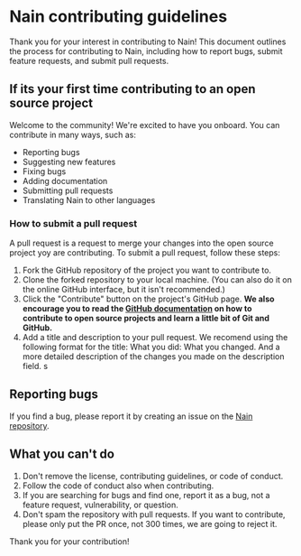 # Nain contributing guidelines

Thank you for your interest in contributing to Nain! This document outlines the process for contributing to Nain, including how to report bugs, submit feature requests, and submit pull requests.

## If its your first time contributing to an open source project

Welcome to the community! We're excited to have you onboard.
You can contribute in many ways, such as:

- Reporting bugs
- Suggesting new features
- Fixing bugs
- Adding documentation
- Submitting pull requests
- Translating Nain to other languages

### How to submit a pull request

A pull request is a request to merge your changes into the open source project yoy are contributing. To submit a pull request, follow these steps:

1. Fork the GitHub repository of the project you want to contribute to.
2. Clone the forked repository to your local machine. (You can also do it on the online GitHub interface, but it isn't recommended.)
3. Click the "Contribute" button on the project's GitHub page.
   **We also encourage you to read the [GitHub documentation](https://docs.github.com/en/get-started/quickstart/contributing-to-projects) on how to contribute to open source projects and learn a little bit of Git and GitHub.**
4. Add a title and description to your pull request.
   We recomend using the following format for the title: What you did: What you changed.
   And a more detailed description of the changes you made on the description field.
   s

## Reporting bugs

If you find a bug, please report it by creating an issue on the [Nain repository](https://github.com/mariluski/nain/issues).

## What you can't do

1. Don't remove the license, contributing guidelines, or code of conduct.
2. Follow the code of conduct also when contributing.
3. If you are searching for bugs and find one, report it as a bug, not a feature request, vulnerability, or question.
4. Don't spam the repository with pull requests.
   If you want to contribute, please only put the PR once, not 300 times, we are going to reject it.

Thank you for your contribution!

